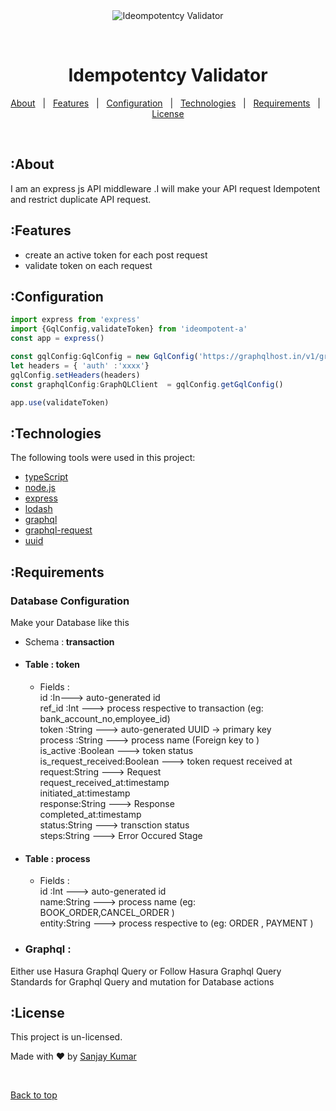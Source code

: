 <div align="center" id="top"> 
  <img src="https://www.fr8.in/images/logo.png" alt="Ideompotentcy Validator" />

  &#xa0;

</div>

<h1 align="center">Idempotentcy Validator</h1>

<p align="center">
  <a href="#about">About</a> &#xa0; | &#xa0; 
  <a href="#features">Features</a> &#xa0; | &#xa0;
  <a href="#configuration">Configuration</a> &#xa0; | &#xa0;
  <a href="#technologies">Technologies</a> &#xa0; | &#xa0;
  <a href="#requirements">Requirements</a> &#xa0; | &#xa0;
  <a href="#license">License</a>
</p>

<br>

## :About ##

I am an express js API middleware .I will make your API request Idempotent and restrict duplicate API request.

## :Features ##
* create an active token for each post request
* validate token on each request 

## :Configuration ##

```js
import express from 'express'
import {GqlConfig,validateToken} from 'ideompotent-a'
const app = express()

const gqlConfig:GqlConfig = new GqlConfig('https://graphqlhost.in/v1/graphql')
let headers = { 'auth' :'xxxx'}
gqlConfig.setHeaders(headers)
const graphqlConfig:GraphQLClient  = gqlConfig.getGqlConfig()

app.use(validateToken)
```

## :Technologies ##

The following tools were used in this project:
- [typeScript](https://www.typescriptlang.org/)
- [node.js](https://nodejs.org/en/)
- [express](https://expressjs.com/)
- [lodash](https://lodash.com/)
- [graphql](https://graphql.org/graphql-js/)
- [graphql-request](https://www.npmjs.com/package/graphql-request)
- [uuid](https://www.npmjs.com/package/uuid)



## :Requirements ##

### Database Configuration
Make your Database like this 
* Schema :<b>  transaction</b>
 * #### Table  :  <b>token</b>
   * Fields : \
    id :In---> auto-generated id\
    ref_id :Int                 ---> process respective to transaction (eg: bank_account_no,employee_id)\
    token :String               ---> auto-generated UUID -> primary key\
    process :String             ---> process name (Foreign key to )\
    is_active :Boolean          ---> token status\
    is_request_received:Boolean ---> token request received at\
    request:String              ---> Request\
    request_received_at:timestamp\
    initiated_at:timestamp\
    response:String             ---> Response\
    completed_at:timestamp\
    status:String               ---> transction status\
    steps:String                ---> Error Occured Stage

 * #### Table  :  <b>process</b>
   * Fields :\
    id :Int                     ---> auto-generated id\
    name:String                 ---> process name (eg: BOOK_ORDER,CANCEL_ORDER )\
    entity:String               ---> process respective to (eg: ORDER , PAYMENT )
    
* ### Graphql  :
 Either use Hasura Graphql Query  or Follow Hasura Graphql Query Standards for Graphql Query and mutation for Database actions
## :License ##

This project is  un-licensed.


Made with :heart: by <a href="https://github.com/jsanjeykumar" target="_blank">Sanjay Kumar</a>

&#xa0;

<a href="#top">Back to top</a>
